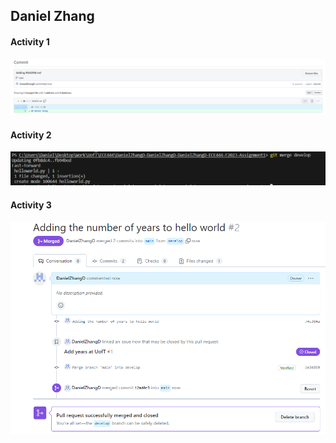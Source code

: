 ## Daniel Zhang

#### Activity 1
![Alt text](image.png)

#### Activity 2
![Alt text](image-1.png)

#### Activity 3
![Alt text](image-2.png)